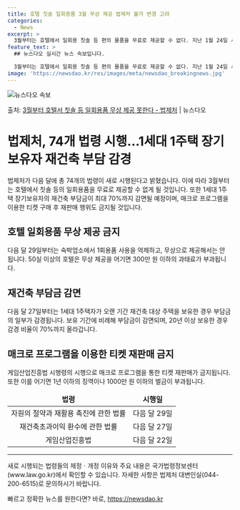 ```yaml
---
title: 호텔 칫솔 일회용품 3월 무상 제공 법제처 불가 변경 고려
categories:
  - News
excerpt: >
  3월부터는 호텔에서 일회용 칫솔 등 편의 물품을 무료로 제공할 수 없다. 지난 1월 24일 서울 강남구 코엑…
feature_text: >
  ## 뉴스다오 실시간 뉴스 속보입니다.

  3월부터는 호텔에서 일회용 칫솔 등 편의 물품을 무료로 제공할 수 없다. 지난 1월 24일 서울 강남구 코엑…
image: 'https://newsdao.kr/res/images/meta/newsdao_breakingnews.jpg'
---
```


![뉴스다오 속보](https://newsdao.kr/res/images/meta/newsdao_breakingnews.jpg)

<p>출처: <a href="https://newsdao.kr/3262" rel="dofollow">3월부터 호텔서 칫솔 등 일회용품 무상 제공 못한다 - 법제처</a> | 뉴스다오</p>

<h1>법제처, 74개 법령 시행…1세대 1주택 장기보유자 재건축 부담 감경</h1>

<p data-ke-size="size16">법제처가 다음 달에 총 74개의 법령이 새로 시행된다고 밝혔습니다. 이에 따라 3월부터는 호텔에서 칫솔 등의 일회용품을 무료로 제공할 수 없게 될 것입니다. 또한 1세대 1주택 장기보유자의 재건축 부담금이 최대 70%까지 감면될 예정이며, 매크로 프로그램을 이용한 티켓 구매 후 재판매 행위도 금지될 것입니다.</p>

<h2 data-ke-size="size24">호텔 일회용품 무상 제공 금지</h2>
<p data-ke-size="size16">다음 달 29일부터는 숙박업소에서 1회용품 사용을 억제하고, 무상으로 제공해서는 안 됩니다. 50실 이상의 호텔은 무상 제공을 어기면 300만 원 이하의 과태료가 부과됩니다.</p>

<h2 data-ke-size="size24">재건축 부담금 감면</h2>
<p data-ke-size="size16">다음 달 27일부터는 1세대 1주택자가 오랜 기간 재건축 대상 주택을 보유한 경우 부담금의 일부가 감경됩니다. 보유 기간에 비례해 부담금이 감면되며, 20년 이상 보유한 경우 감경 비율이 70%까지 올라갑니다.</p>

<h2 data-ke-size="size24">매크로 프로그램을 이용한 티켓 재판매 금지</h2>
<p data-ke-size="size16">게임산업진흥법 시행령의 시행으로 매크로 프로그램을 통한 티켓 재판매가 금지됩니다. 또한 이를 어기면 1년 이하의 징역이나 1000만 원 이하의 벌금이 부과됩니다.</p>

<table>
	<thead>
		<tr>
			<td style="text-align: center; height: 17px;"><b>법령</b></td>
			<td style="text-align: center; height: 17px;"><b>시행일</b></td>
		</tr>
	</thead>
	<tbody>
		<tr>
			<td style="text-align: center; height: 17px;">자원의 절약과 재활용 촉진에 관한 법률</td>
			<td style="text-align: center; height: 17px;">다음 달 29일</td>
		</tr>
		<tr>
			<td style="text-align: center; height: 17px;">재건축초과이익 환수에 관한 법률</td>
			<td style="text-align: center; height: 17px;">다음 달 27일</td>
		</tr>
		<tr>
			<td style="text-align: center; height: 17px;">게임산업진흥법</td>
			<td style="text-align: center; height: 17px;">다음 달 22일</td>
		</tr>
	</tbody>
</table>

<hr>

<p data-ke-size="size16">새로 시행되는 법령들의 제정ㆍ개정 이유와 주요 내용은 국가법령정보센터(www.law.go.kr)에서 확인할 수 있습니다. 자세한 사항은 법제처 대변인실(044-200-6515)로 문의하시기 바랍니다.</p>

<p data-ke-size="size16"></p> 

빠르고 정확한 뉴스를 원한다면? 바로, <a href="https://newsdao.kr" rel="dofollow">https://newsdao.kr</a>


